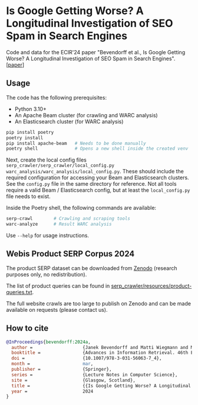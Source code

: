 # Is Google Getting Worse? A Longitudinal Investigation of SEO Spam in Search Engines

Code and data for the ECIR'24 paper "Bevendorff et al., Is Google Getting Worse? A Longitudinal Investigation of SEO Spam in Search Engines". [[paper](https://webis.de/publications.html#bevendorff_2024a)]

## Usage

The code has the following prerequisites:

- Python 3.10+
- An Apache Beam cluster (for crawling and WARC analysis)
- An Elasticsearch cluster (for WARC analysis)

```bash
pip install poetry
poetry install
pip install apache-beam   # Needs to be done manually
poetry shell              # Opens a new shell inside the created venv
```
Next, create the local config files `serp_crawler/serp_crawler/local_config.py` `warc_analysis/warc_analysis/local_config.py`. These should include the required configuration for accessing your Beam and Elasticsearch clusters. See the `config.py` file in the same directory for reference. Not all tools require a valid Beam / Elasticsearch config, but at least the `local_config.py` file needs to exist.

Inside the Poetry shell, the following commands are available:

```bash
serp-crawl        # Crawling and scraping tools
warc-analyze      # Result WARC analysis
```

Use ``--help`` for usage instructions.


## Webis Product SERP Corpus 2024

The product SERP dataset can be downloaded from [Zenodo](https://doi.org/10.5281/zenodo.10797507) (research purposes only, no redistribution).

The list of product queries can be found in [serp_crawler/resources/product-queries.txt](serp_crawler/resources/product-queries.txt).

The full website crawls are too large to publish on Zenodo and can be made available on requests (please contact us).

## How to cite

```bibtex
@InProceedings{bevendorff:2024a,
  author =                   {Janek Bevendorff and Matti Wiegmann and Martin Potthast and Benno Stein},
  booktitle =                {Advances in Information Retrieval. 46th European Conference on IR Research (ECIR 2024)},
  doi =                      {10.1007/978-3-031-56063-7_4},
  month =                    mar,
  publisher =                {Springer},
  series =                   {Lecture Notes in Computer Science},
  site =                     {Glasgow, Scotland},
  title =                    {{Is Google Getting Worse? A Longitudinal Investigation of SEO Spam in Search Engines}},
  year =                     2024
}
```
